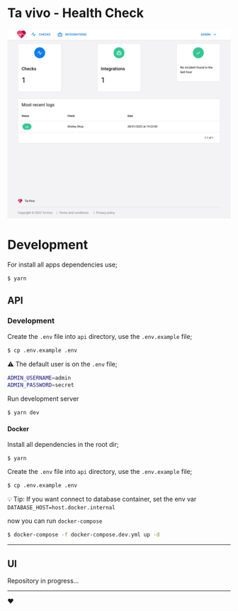 # Ta vivo - Health Check

![dashbaord](./docs/images/dashboard.png)

# Development

For install all apps dependencies use;

```bash
$ yarn
```


## API

### Development

Create the `.env` file into `api` directory, use the `.env.example` file;

```bash
$ cp .env.example .env
```

:warning: The default user is on the `.env` file;

```bash
ADMIN_USERNAME=admin
ADMIN_PASSWORD=secret
```

Run development server

```bash
$ yarn dev
```

#### Docker

Install all dependencies in the root dir;

```
$ yarn
```

Create the `.env` file into `api` directory, use the `.env.example` file;

```bash
$ cp .env.example .env
```

:bulb: Tip: If you want connect to database container, set the env var `DATABASE_HOST=host.docker.internal` 

now you can run `docker-compose`

```bash
$ docker-compose -f docker-compose.dev.yml up -d
```

---

## UI

Repository in progress...

---

:heart: